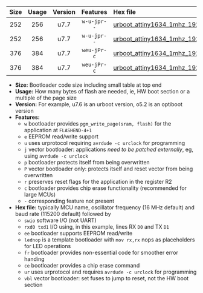 |Size|Usage|Version|Features|Hex file|
|:-:|:-:|:-:|:-:|:--|
|252|256|u7.7|`w-u-jpr--`|[urboot_attiny1634_1mhz_19200bps_swio_rxa7_txb0_lednop_ur_vbl.hex](https://raw.githubusercontent.com/stefanrueger/urboot.hex/main/mcus/attiny1634/fcpu_1mhz/19200_bps/urboot_attiny1634_1mhz_19200bps_swio_rxa7_txb0_lednop_ur_vbl.hex)|
|252|256|u7.7|`w-u-jpr--`|[urboot_attiny1634_1mhz_19200bps_swio_rxb1_txb2_lednop_ur_vbl.hex](https://raw.githubusercontent.com/stefanrueger/urboot.hex/main/mcus/attiny1634/fcpu_1mhz/19200_bps/urboot_attiny1634_1mhz_19200bps_swio_rxb1_txb2_lednop_ur_vbl.hex)|
|376|384|u7.7|`weu-jPr-c`|[urboot_attiny1634_1mhz_19200bps_swio_rxa7_txb0_ee_lednop_fr_ce_ur_vbl.hex](https://raw.githubusercontent.com/stefanrueger/urboot.hex/main/mcus/attiny1634/fcpu_1mhz/19200_bps/urboot_attiny1634_1mhz_19200bps_swio_rxa7_txb0_ee_lednop_fr_ce_ur_vbl.hex)|
|376|384|u7.7|`weu-jPr-c`|[urboot_attiny1634_1mhz_19200bps_swio_rxb1_txb2_ee_lednop_fr_ce_ur_vbl.hex](https://raw.githubusercontent.com/stefanrueger/urboot.hex/main/mcus/attiny1634/fcpu_1mhz/19200_bps/urboot_attiny1634_1mhz_19200bps_swio_rxb1_txb2_ee_lednop_fr_ce_ur_vbl.hex)|

- **Size:** Bootloader code size including small table at top end
- **Usage:** How many bytes of flash are needed, ie, HW boot section or a multiple of the page size
- **Version:** For example, u7.6 is an urboot version, o5.2 is an optiboot version
- **Features:**
  + `w` bootloader provides `pgm_write_page(sram, flash)` for the application at `FLASHEND-4+1`
  + `e` EEPROM read/write support
  + `u` uses urprotocol requiring `avrdude -c urclock` for programming
  + `j` vector bootloader: applications *need to be patched externally*, eg, using `avrdude -c urclock`
  + `p` bootloader protects itself from being overwritten
  + `P` vector bootloader only: protects itself and reset vector from being overwritten
  + `r` preserves reset flags for the application in the register R2
  + `c` bootloader provides chip erase functionality (recommended for large MCUs)
  + `-` corresponding feature not present
- **Hex file:** typically MCU name, oscillator frequency (16 MHz default) and baud rate (115200 default) followed by
  + `swio` software I/O (not UART)
  + `rxd0 txd1` I/O using, in this example, lines RX `D0` and TX `D1`
  + `ee` bootloader supports EEPROM read/write
  + `lednop` is a template bootloader with `mov rx,rx` nops as placeholders for LED operations
  + `fr` bootloader provides non-essential code for smoother error handing
  + `ce` bootloader provides a chip erase command
  + `ur` uses urprotocol and requires `avrdude -c urclock` for programming
  + `vbl` vector bootloader: set fuses to jump to reset, not the HW boot section
